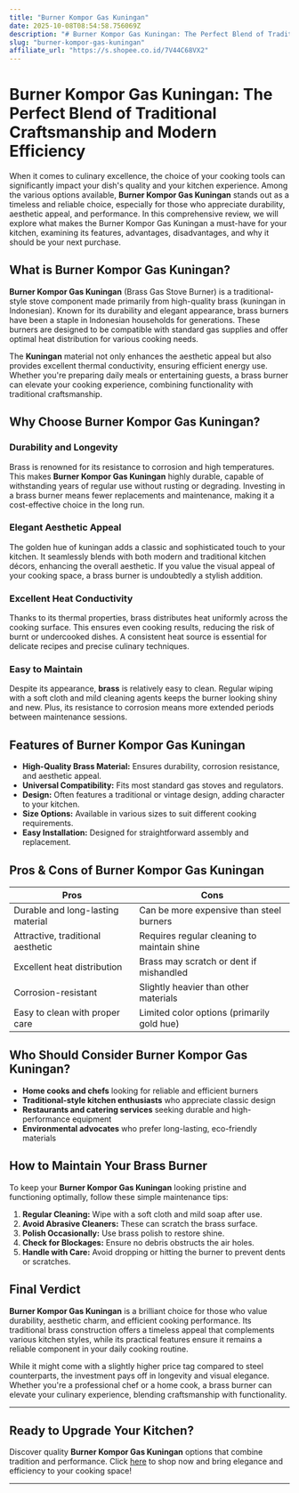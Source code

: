 ```yaml
---
title: "Burner Kompor Gas Kuningan"
date: 2025-10-08T08:54:58.756069Z
description: "# Burner Kompor Gas Kuningan: The Perfect Blend of Traditional Craftsmanship and Modern Efficiency..."
slug: "burner-kompor-gas-kuningan"
affiliate_url: "https://s.shopee.co.id/7V44C68VX2"
---
```

# Burner Kompor Gas Kuningan: The Perfect Blend of Traditional Craftsmanship and Modern Efficiency

When it comes to culinary excellence, the choice of your cooking tools can significantly impact your dish's quality and your kitchen experience. Among the various options available, **Burner Kompor Gas Kuningan** stands out as a timeless and reliable choice, especially for those who appreciate durability, aesthetic appeal, and performance. In this comprehensive review, we will explore what makes the Burner Kompor Gas Kuningan a must-have for your kitchen, examining its features, advantages, disadvantages, and why it should be your next purchase.

## What is Burner Kompor Gas Kuningan?

**Burner Kompor Gas Kuningan** (Brass Gas Stove Burner) is a traditional-style stove component made primarily from high-quality brass (kuningan in Indonesian). Known for its durability and elegant appearance, brass burners have been a staple in Indonesian households for generations. These burners are designed to be compatible with standard gas supplies and offer optimal heat distribution for various cooking needs.

The **Kuningan** material not only enhances the aesthetic appeal but also provides excellent thermal conductivity, ensuring efficient energy use. Whether you're preparing daily meals or entertaining guests, a brass burner can elevate your cooking experience, combining functionality with traditional craftsmanship.

## Why Choose Burner Kompor Gas Kuningan?

### Durability and Longevity

Brass is renowned for its resistance to corrosion and high temperatures. This makes **Burner Kompor Gas Kuningan** highly durable, capable of withstanding years of regular use without rusting or degrading. Investing in a brass burner means fewer replacements and maintenance, making it a cost-effective choice in the long run.

### Elegant Aesthetic Appeal

The golden hue of kuningan adds a classic and sophisticated touch to your kitchen. It seamlessly blends with both modern and traditional kitchen décors, enhancing the overall aesthetic. If you value the visual appeal of your cooking space, a brass burner is undoubtedly a stylish addition.

### Excellent Heat Conductivity

Thanks to its thermal properties, brass distributes heat uniformly across the cooking surface. This ensures even cooking results, reducing the risk of burnt or undercooked dishes. A consistent heat source is essential for delicate recipes and precise culinary techniques.

### Easy to Maintain

Despite its appearance, **brass** is relatively easy to clean. Regular wiping with a soft cloth and mild cleaning agents keeps the burner looking shiny and new. Plus, its resistance to corrosion means more extended periods between maintenance sessions.

## Features of Burner Kompor Gas Kuningan

- **High-Quality Brass Material:** Ensures durability, corrosion resistance, and aesthetic appeal.
- **Universal Compatibility:** Fits most standard gas stoves and regulators.
- **Design:** Often features a traditional or vintage design, adding character to your kitchen.
- **Size Options:** Available in various sizes to suit different cooking requirements.
- **Easy Installation:** Designed for straightforward assembly and replacement.

## Pros & Cons of Burner Kompor Gas Kuningan

| Pros                                         | Cons                                            |
|----------------------------------------------|-------------------------------------------------|
| Durable and long-lasting material          | Can be more expensive than steel burners      |
| Attractive, traditional aesthetic          | Requires regular cleaning to maintain shine |
| Excellent heat distribution                | Brass may scratch or dent if mishandled     |
| Corrosion-resistant                        | Slightly heavier than other materials        |
| Easy to clean with proper care              | Limited color options (primarily gold hue) |

## Who Should Consider Burner Kompor Gas Kuningan?

- **Home cooks and chefs** looking for reliable and efficient burners
- **Traditional-style kitchen enthusiasts** who appreciate classic design
- **Restaurants and catering services** seeking durable and high-performance equipment
- **Environmental advocates** who prefer long-lasting, eco-friendly materials

## How to Maintain Your Brass Burner

To keep your **Burner Kompor Gas Kuningan** looking pristine and functioning optimally, follow these simple maintenance tips:

1. **Regular Cleaning:** Wipe with a soft cloth and mild soap after use.
2. **Avoid Abrasive Cleaners:** These can scratch the brass surface.
3. **Polish Occasionally:** Use brass polish to restore shine.
4. **Check for Blockages:** Ensure no debris obstructs the air holes.
5. **Handle with Care:** Avoid dropping or hitting the burner to prevent dents or scratches.

## Final Verdict

**Burner Kompor Gas Kuningan** is a brilliant choice for those who value durability, aesthetic charm, and efficient cooking performance. Its traditional brass construction offers a timeless appeal that complements various kitchen styles, while its practical features ensure it remains a reliable component in your daily cooking routine.

While it might come with a slightly higher price tag compared to steel counterparts, the investment pays off in longevity and visual elegance. Whether you're a professional chef or a home cook, a brass burner can elevate your culinary experience, blending craftsmanship with functionality.

---

## Ready to Upgrade Your Kitchen? 

Discover quality **Burner Kompor Gas Kuningan** options that combine tradition and performance. Click [here](https://s.shopee.co.id/7V44C68VX2) to shop now and bring elegance and efficiency to your cooking space!

---